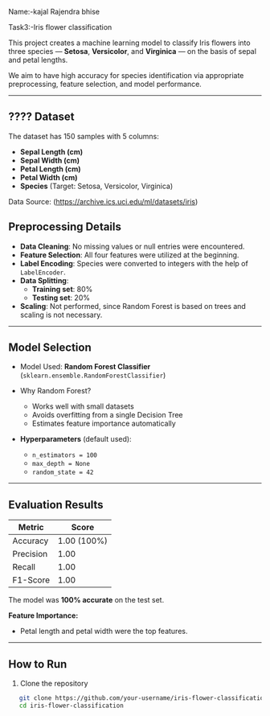 Name:-kajal Rajendra bhise

Task3:-Iris flower classification

This project creates a machine learning model to classify Iris flowers into three species — **Setosa**, **Versicolor**, and **Virginica** — on the basis of sepal and petal lengths.

We aim to have high accuracy for species identification via appropriate preprocessing, feature selection, and model performance.

---

## ???? Dataset

The dataset has 150 samples with 5 columns:

- **Sepal Length (cm)**
- **Sepal Width (cm)**
- **Petal Length (cm)**
- **Petal Width (cm)**
- **Species** (Target: Setosa, Versicolor, Virginica)

Data Source: 
(https://archive.ics.uci.edu/ml/datasets/iris)


##  Preprocessing Details

- **Data Cleaning**: No missing values or null entries were encountered.
- **Feature Selection**: All four features were utilized at the beginning.
- **Label Encoding**: Species were converted to integers with the help of `LabelEncoder`.
- **Data Splitting**:
  - **Training set**: 80%  
  - **Testing set**: 20%
- **Scaling**: Not performed, since Random Forest is based on trees and scaling is not necessary.

---

##  Model Selection

- Model Used: **Random Forest Classifier** (`sklearn.ensemble.RandomForestClassifier`)
- Why Random Forest?
  - Works well with small datasets
  - Avoids overfitting from a single Decision Tree
  - Estimates feature importance automatically

- **Hyperparameters** (default used):
  - `n_estimators = 100`
  - `max_depth = None`
  - `random_state = 42`

---

##  Evaluation Results

| Metric      | Score         |
|--------------|---------------|
| Accuracy    | 1.00 (100%)    |
| Precision   | 1.00           |
| Recall         | 1.00          |
| F1-Score       | 1.00          |

The model was **100% accurate** on the test set.

**Feature Importance:**
- Petal length and petal width were the top features.

---
##  How to Run

1. Clone the repository
```bash
   git clone https://github.com/your-username/iris-flower-classification.git
   cd iris-flower-classification
```


